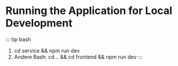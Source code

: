 # Running the Application for Local Development

::: tip bash
1. cd service && npm run dev
2. Andere Bash: cd .. && cd frontend && npm run dev
:::